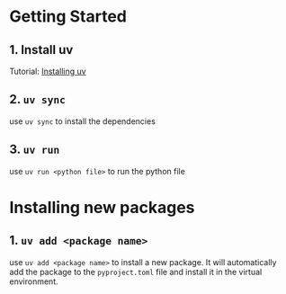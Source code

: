 # Getting Started

## 1. Install uv

Tutorial: [Installing uv](https://docs.astral.sh/uv/getting-started/installation/)

## 2. `uv sync`

use `uv sync` to install the dependencies

## 3. `uv run`

use `uv run <python file>` to run the python file

# Installing new packages

## 1. `uv add <package name>`

use `uv add <package name>` to install a new package. It will automatically add the package to the `pyproject.toml` file and install it in the virtual environment.
